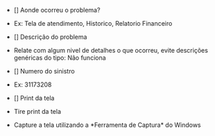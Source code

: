 - [] Aonde ocorreu o problema?
 * Ex: Tela de atendimento, Historico, Relatorio Financeiro

- [] Descrição do problema
 * Relate com algum nivel de detalhes o que ocorreu, evite descrições genéricas do tipo: Não funciona
- [] Numero do sinistro
 * Ex: 31173208

- [] Print da tela
 * Tire print da tela

* Capture a tela utilizando a \*Ferramenta de Captura\* do Windows
